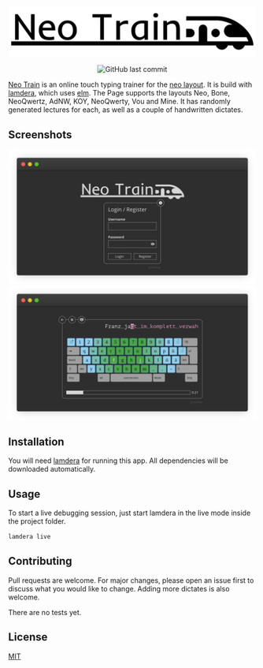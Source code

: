 <center>

![Neo Train Logo](public/icon_with_text.svg)

![GitHub last commit](https://img.shields.io/github/last-commit/janekx21/NeoTrain?style=for-the-badge)

</center>

[Neo Train](https://neo-train.lamdera.app/) is an online touch typing trainer for the [neo layout](https://www.neo-layout.org/). It is build with [lamdera](https://lamdera.com/), which uses [elm](https://elm-lang.org/). The Page supports the layouts Neo, Bone, NeoQwertz, AdNW, KOY, NeoQwerty, Vou and Mine. It has randomly generated lectures for each, as well as a couple of handwritten dictates.

## Screenshots

![Screenshot of the Auth Page](img/auth_page.frame_generic_dark.png)
![Screenshot of the Typing Page](img/typing_page.frame_generic_dark.png)

## Installation

You will need [lamdera](https://lamdera.com/) for running this app.
All dependencies will be downloaded automatically.

## Usage

To start a live debugging session, just start lamdera in the live mode inside the project folder.

```bash
lamdera live
```

## Contributing

Pull requests are welcome. For major changes, please open an issue first to discuss what you would like to change. Adding more dictates is also welcome.

There are no tests yet.

## License

[MIT](https://choosealicense.com/licenses/mit/)
